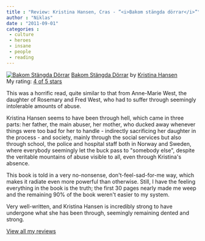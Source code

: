 ```yaml
---
title : "Review: Kristina Hansen, Cras - ”<i>Bakom stängda dörrar</i>”"
author : "Niklas"
date : "2011-09-01"
categories : 
 - culture
 - heroes
 - insane
 - people
 - reading
---
```


[![Bakom Stängda Dörrar](http://photo.goodreads.com/books/1250527884m/6714935.jpg)](http://www.goodreads.com/book/show/6714935) [Bakom Stängda Dörrar](http://www.goodreads.com/book/show/6714935) by [Kristina Hansen](http://www.goodreads.com/author/show/3023338)  
My rating: [4 of 5 stars](http://www.goodreads.com/review/show/201977476)  
  
This was a horrific read, quite similar to that from Anne-Marie West, the daughter of Rosemary and Fred West, who had to suffer through seemingly intolerable amounts of abuse.

Kristina Hansen seems to have been through hell, which came in three parts: her father, the main abuser, her mother, who ducked away whenever things were too bad for her to handle - indirectly sacrificing her daughter in the process - and society, mainly through the social services but also through school, the police and hospital staff both in Norway and Sweden, where everybody seemingly let the buck pass to "somebody else", despite the veritable mountains of abuse visible to all, even through Kristina's absence.

This book is told in a very no-nonsense, don't-feel-sad-for-me way, which makes it radiate even more powerful than otherwise. Still, I have the feeling everything in the book is the truth; the first 30 pages nearly made me weep and the remaining 90% of the book weren't easier to my system.

Very well-written, and Kristina Hansen is incredibly strong to have undergone what she has been through, seemingly remaining dented and strong.  
  
[View all my reviews](http://www.goodreads.com/review/show/201977476)
